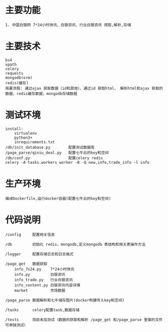 
# 主要功能
    1. 中国白银网 7*24小时快讯、白银资讯、行业白银资讯 爬取,解析,存储
# 主要技术
    bs4
    xpath
    celery
    requests
    mongodb(orm)
    redis(缓存)
    简要流程: 通过ajax 获取数据（id和其他），通过id 获取html， 解析html和ajax 获取的数据，redis缓存数据，mongodb存储数据
# 测试环境
    install:
        virtualenv
        python3+
        inrequirements.txt
    /db/init_database.py        配置测试数据库
    /page_parse/qiniu_deal.py   配置七牛云的key和空间
    /db/conf.py                 配置celery redis
    celery -A tasks.workers worker -B -Q new,info,trade_info -l info

# 生产环境
    编译Dockerfile,运行docker容器(配置七牛云的key和空间)
# 代码说明
    /config     配置相关信息

    /db         初始化 redis、mongodb,定义mongodb 表结构和相关表操作方法

    /logger     配置存储日志和日志格式

    /page_get   数据获取
        info_7x24.py    7*24小时快讯
        info.py         白银资讯
        info_trade.py   行业白银资讯
        info_content.py 白银资讯内容详情
        market          市场数据

    /page_parse 数据解析和七牛储存图片(docker构建传入key和空间)

    /tasks      celery配置task,数据存储

    /tests      目前未加测试（数据的获取和解析 /page_get 和/page_parse 里面的文件可单独测试）